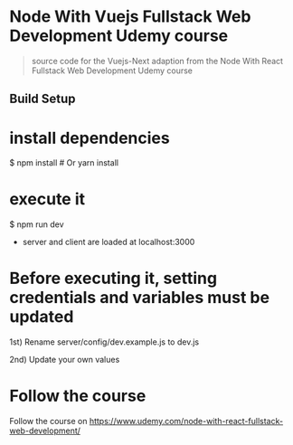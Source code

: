 # Node With Vuejs Fullstack Web Development Udemy course

> source code for the Vuejs-Next adaption from the Node With React Fullstack Web Development Udemy course

## Build Setup

# install dependencies

$ npm install # Or yarn install

# execute it

$ npm run dev

*   server and client are loaded at localhost:3000

# Before executing it, setting credentials and variables must be updated

1st) Rename server/config/dev.example.js to dev.js

2nd) Update your own values

# Follow the course

Follow the course on https://www.udemy.com/node-with-react-fullstack-web-development/
